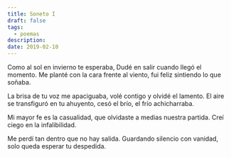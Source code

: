 ```yaml
---
title: Soneto I
draft: false
tags:
  - poemas
description: 
date: 2019-02-10
---
```

Como al sol en invierno te esperaba,
Dudé en salir cuando llegó el momento.
Me planté con la cara frente al viento,
fui feliz sintiendo lo que soñaba.

La brisa de tu voz me apaciguaba,
volé contigo y olvidé el lamento.
El aire se transfiguró en tu ahuyento,
cesó el brío, el frío achicharraba.

Mi mayor fe es la casualidad,
que olvidaste a medias nuestra partida.
Creí ciego en la infalibilidad.

Me perdí tan dentro que no hay salida.
Guardando silencio con vanidad,
solo queda esperar tu despedida.